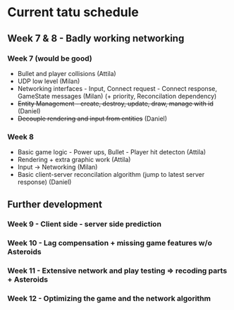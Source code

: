 # Current tatu schedule

## Week 7 & 8 - Badly working networking

### Week 7 (would be good)

- Bullet and player collisions (Attila)
- UDP low level (Milan)
- Networking interfaces - Input, Connect request - Connect response, GameState messages (Milan) (+ priority, Reconcilation dependency)
- ~~Entity Management - create, destroy, update, draw, manage with id~~ (Daniel)
- ~~Decouple rendering and input from entities~~ (Daniel)

### Week 8

- Basic game logic - Power ups, Bullet - Player hit detecton (Attila)
- Rendering + extra graphic work (Attila)
- Input -> Networking (Milan)
- Basic client-server reconcilation algorithm (jump to latest server response) (Daniel)

## Further development

### Week 9 - Client side - server side prediction

### Week 10 - Lag compensation + missing game features w/o Asteroids

### Week 11 - Extensive network and play testing => recoding parts + Asteroids

### Week 12 - Optimizing the game and the network algorithm
